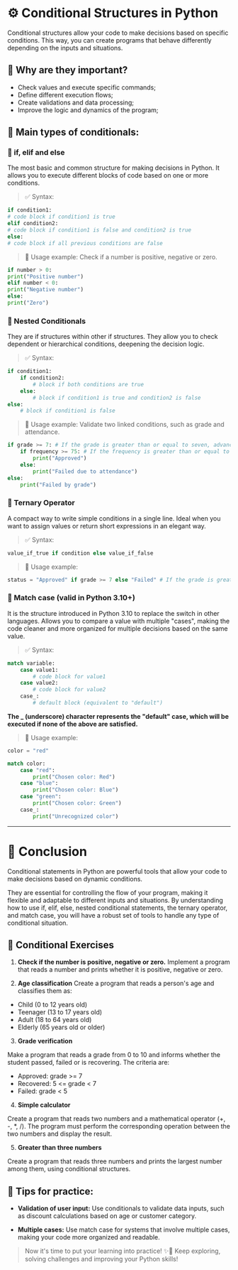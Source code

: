 # ⚙️ Conditional Structures in Python

Conditional structures allow your code to make decisions based on specific conditions. This way, you can create programs that behave differently depending on the inputs and situations.

## 📌 Why are they important?

- Check values ​​and execute specific commands;
- Define different execution flows;
- Create validations and data processing;
- Improve the logic and dynamics of the program;

## 🔷 Main types of conditionals:

### 🔹 if, elif and else

The most basic and common structure for making decisions in Python. It allows you to execute different blocks of code based on one or more conditions.

> ✅ Syntax:

```python
if condition1:
# code block if condition1 is true
elif condition2:
# code block if condition1 is false and condition2 is true
else:
# code block if all previous conditions are false
```

> 📌 Usage example: Check if a number is positive, negative or zero.

```python
if number > 0:
print("Positive number")
elif number < 0:
print("Negative number")
else:
print("Zero")
```

### 🔹 Nested Conditionals

They are if structures within other if structures. They allow you to check dependent or hierarchical conditions, deepening the decision logic.

> ✅ Syntax:

```python
if condition1:
    if condition2:
        # block if both conditions are true
    else:
        # block if condition1 is true and condition2 is false
else:
    # block if condition1 is false
```

> 📌 Usage example: Validate two linked conditions, such as grade and attendance.

```python
if grade >= 7: # If the grade is greater than or equal to seven, advance in the algorithm
    if frequency >= 75: # If the frequency is greater than or equal to 75%, it will be approved
        print("Approved")
    else:
        print("Failed due to attendance")
else:
    print("Failed by grade")
```

### 🔹 Ternary Operator

A compact way to write simple conditions in a single line. Ideal when you want to assign values ​​or return short expressions in an elegant way.

> ✅ Syntax:

```python
value_if_true if condition else value_if_false 
```

> 📌 Usage example:

```python
status = "Approved" if grade >= 7 else "Failed" # If the grade is greater than or equal to seven, the status will be approved, otherwise the status will be failed
```

### 🔹 Match case (valid in Python 3.10+)

It is the structure introduced in Python 3.10 to replace the switch in other languages. Allows you to compare a value with multiple "cases", making the code cleaner and more organized for multiple decisions based on the same value.

> ✅ Syntax:

```python
match variable:
    case value1:
        # code block for value1
    case value2:
        # code block for value2
    case_:
        # default block (equivalent to "default")
```

**The _ (underscore) character represents the "default" case, which will be executed if none of the above are satisfied.**

> 📌 Usage example:

```python
color = "red"

match color:
    case "red":
        print("Chosen color: Red")
    case "blue":
        print("Chosen color: Blue")
    case "green":
        print("Chosen color: Green")
    case_:
        print("Unrecognized color")
```

---

# 🚀 Conclusion

Conditional statements in Python are powerful tools that allow your code to make decisions based on dynamic conditions.

They are essential for controlling the flow of your program, making it flexible and adaptable to different inputs and situations. By understanding how to use if, elif, else, nested conditional statements, the ternary operator, and match case, you will have a robust set of tools to handle any type of conditional situation.

## 📝 Conditional Exercises

1. **Check if the number is positive, negative or zero.**
Implement a program that reads a number and prints whether it is positive, negative or zero.

2. **Age classification**
Create a program that reads a person's age and classifies them as:

- Child (0 to 12 years old)
- Teenager (13 to 17 years old)
- Adult (18 to 64 years old)
- Elderly (65 years old or older)

3. **Grade verification**

Make a program that reads a grade from 0 to 10 and informs whether the student passed, failed or is recovering. The criteria are:

- Approved: grade >= 7
- Recovered: 5 <= grade < 7
- Failed: grade < 5

4. **Simple calculator**

Create a program that reads two numbers and a mathematical operator (+, -, *, /). The program must perform the corresponding operation between the two numbers and display the result.

5. **Greater than three numbers**

Create a program that reads three numbers and prints the largest number among them, using conditional structures.

## 🔧 Tips for practice:

- **Validation of user input:**
Use conditionals to validate data inputs, such as discount calculations based on age or customer category.

- **Multiple cases:**
Use match case for systems that involve multiple cases, making your code more organized and readable.

> Now it's time to put your learning into practice! ✨🐍 Keep exploring, solving challenges and improving your Python skills!